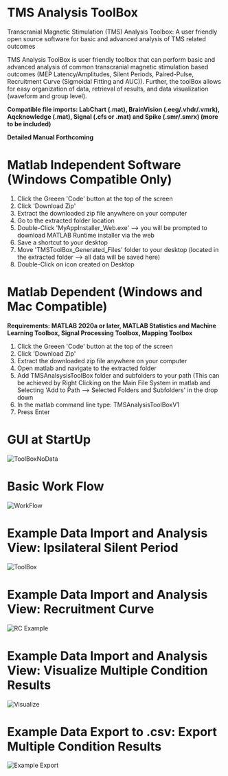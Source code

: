 # TMS Analysis ToolBox
Transcranial Magnetic Stimulation (TMS) Analysis Toolbox: A user friendly open source software for basic and advanced analysis of TMS related outcomes

TMS Analysis ToolBox is user friendly toolbox that can perform basic and advanced analysis of common transcranial magnetic stimulation based outcomes (MEP Latency/Amplitudes, Silent Periods, Paired-Pulse, Recruitment Curve (Sigmoidal Fitting and AUC)). Further, the toolBox allows for easy organization of data, retrieval of results, and data visualization (waveform and group level). 

**Compatible file imports: LabChart (.mat), BrainVision (.eeg/.vhdr/.vmrk), Aqcknowledge (.mat), Signal (.cfs or .mat) and Spike (.smr/.smrx) (more to be included)**

**Detailed Manual Forthcoming**

# Matlab Independent Software (Windows Compatible Only)
1) Click the Greeen 'Code' button at the top of the screen
2) Click 'Download Zip'
3) Extract the downloaded zip file anywhere on your computer
4) Go to the extracted folder location
5) Double-Click 'MyAppInstaller_Web.exe' --> you will be prompted to download MATLAB Runtime installer via the web
6) Save a shortcut to your desktop
7) Move 'TMSToolBox_Generated_Files' folder to your desktop (located in the extracted folder --> all data will be saved here)
8) Double-Click on icon created on Desktop

# Matlab Dependent (Windows and Mac Compatible)

**Requirements: MATLAB 2020a or later, MATLAB Statistics and Machine Learning Toolbox, Signal Processing Toolbox, Mapping Toolbox**

1) Click the Greeen 'Code' button at the top of the screen
2) Click 'Download Zip'
3) Extract the downloaded zip file anywhere on your computer
4) Open matlab and navigate to the extracted folder
5) Add TMSAnalsysisToolBox folder and subfolders to your path (This can be achieved by Right Clicking on the Main File System in matlab and Selecting 'Add to Path --> Selected Folders and Subfolders' in the drop down
6) In the matlab command line type: TMSAnalysisToolBoxV1 
7) Press Enter

# GUI at StartUp

![ToolBoxNoData](https://user-images.githubusercontent.com/53790023/125721736-3a9da9c6-d44b-40d7-8100-78f02ee3cf4a.png)

# Basic Work Flow

![WorkFlow](https://user-images.githubusercontent.com/53790023/125820521-154624ea-287e-4c1a-a84d-51893824eaf8.png)

# Example Data Import and Analysis View: Ipsilateral Silent Period

![ToolBox](https://user-images.githubusercontent.com/53790023/125721559-1bccf77d-3d6d-485a-8712-ccfb2b7915bc.jpg)

# Example Data Import and Analysis View: Recruitment Curve

![RC Example](https://user-images.githubusercontent.com/53790023/125826388-931c061b-2d42-4593-a869-776559a562e5.png)

# Example Data Import and Analysis View: Visualize Multiple Condition Results

![Visualize](https://user-images.githubusercontent.com/53790023/125826359-3c851098-261f-41c4-bbad-8e208202c47e.png)

# Example Data Export to .csv: Export Multiple Condition Results

![Example Export](https://user-images.githubusercontent.com/53790023/125828620-160198bd-6161-49fc-8639-a790aeb8f4cb.png)


